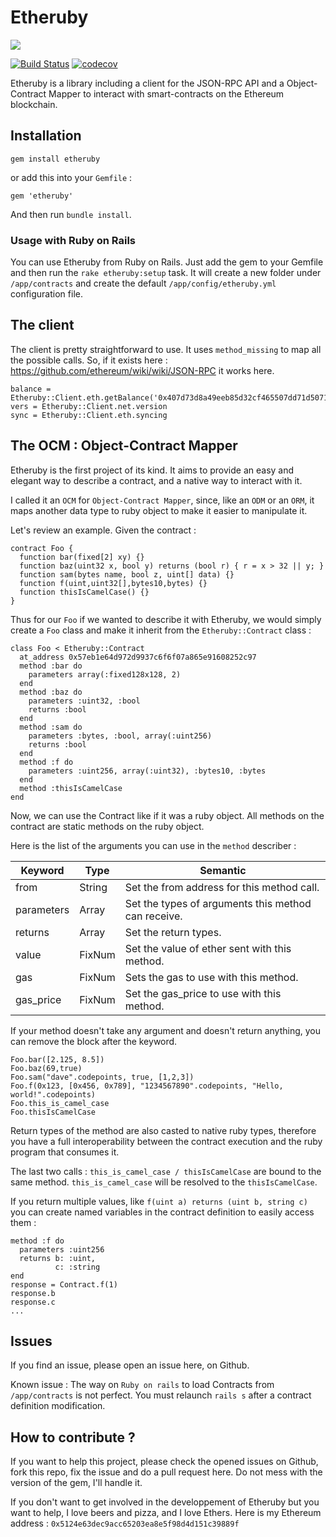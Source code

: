 # Etheruby
![](https://raw.githubusercontent.com/MechanicalSloth/etheruby/master/etheruby.png)

[![Build Status](https://travis-ci.org/MechanicalSloth/etheruby.svg?branch=master)][travis]
[![codecov](https://codecov.io/gh/MechanicalSloth/etheruby/branch/master/graph/badge.svg)][coverage]

[travis]: https://travis-ci.org/MechanicalSloth/etheruby
[coverage]: https://codecov.io/gh/MechanicalSloth/etheruby

Etheruby is a library including a client for the JSON-RPC API and a Object-Contract Mapper to interact with smart-contracts on the Ethereum blockchain.

## Installation

`gem install etheruby`

or add this into your `Gemfile` :

```
gem 'etheruby'
```

And then run `bundle install`.

### Usage with Ruby on Rails

You can use Etheruby from Ruby on Rails. Just add the gem to your Gemfile and then run the `rake etheruby:setup` task. It will create a new folder under `/app/contracts` and create the default `/app/config/etheruby.yml` configuration file.

## The client

The client is pretty straightforward to use. It uses `method_missing` to map all the possible calls. So, if it exists here : https://github.com/ethereum/wiki/wiki/JSON-RPC it works here.

```
balance = Etheruby::Client.eth.getBalance('0x407d73d8a49eeb85d32cf465507dd71d507100c1','latest')
vers = Etheruby::Client.net.version
sync = Etheruby::Client.eth.syncing
```

## The OCM : Object-Contract Mapper

Etheruby is the first project of its kind. It aims to provide an easy and elegant way to describe a contract, and a native way to interact with it.

I called it an `OCM` for `Object-Contract Mapper`, since, like an `ODM` or an `ORM`, it maps another data type to ruby object to make it easier to manipulate it.

Let's review an example. Given the contract :

```
contract Foo {
  function bar(fixed[2] xy) {}
  function baz(uint32 x, bool y) returns (bool r) { r = x > 32 || y; }
  function sam(bytes name, bool z, uint[] data) {}
  function f(uint,uint32[],bytes10,bytes) {}
  function thisIsCamelCase() {}
}
```

Thus for our `Foo` if we wanted to describe it with Etheruby, we would simply create a `Foo` class and make it inherit from the `Etheruby::Contract` class :

```
class Foo < Etheruby::Contract
  at_address 0x57eb1e64d972d9937c6f6f07a865e91608252c97
  method :bar do
    parameters array(:fixed128x128, 2)
  end
  method :baz do
    parameters :uint32, :bool
    returns :bool
  end
  method :sam do
    parameters :bytes, :bool, array(:uint256)
    returns :bool
  end
  method :f do
    parameters :uint256, array(:uint32), :bytes10, :bytes
  end
  method :thisIsCamelCase
end
```

Now, we can use the Contract like if it was a ruby object. All methods on the contract are static methods on the ruby object.

Here is the list of the arguments you can use in the `method` describer :

Keyword | Type | Semantic
------- | ---- | --------
from | String | Set the from address for this method call.
parameters | Array | Set the types of arguments this method can receive.
returns | Array | Set the return types.
value | FixNum | Set the value of ether sent with this method.
gas | FixNum | Sets the gas to use with this method.
gas_price | FixNum | Set the gas_price to use with this method.

If your method doesn't take any argument and doesn't return anything, you can remove the block after the keyword.

```
Foo.bar([2.125, 8.5])
Foo.baz(69,true)
Foo.sam("dave".codepoints, true, [1,2,3])
Foo.f(0x123, [0x456, 0x789], "1234567890".codepoints, "Hello, world!".codepoints)
Foo.this_is_camel_case
Foo.thisIsCamelCase
```

Return types of the method are also casted to native ruby types, therefore you have a full interoperability between the contract execution and the ruby program that consumes it.

The last two calls : `this_is_camel_case / thisIsCamelCase` are bound to the same method. `this_is_camel_case` will be resolved to the `thisIsCamelCase`.

If you return multiple values, like `f(uint a) returns (uint b, string c)` you can create named variables in the contract definition to easily access them :

```
method :f do
  parameters :uint256
  returns b: :uint,
          c: :string
end
response = Contract.f(1)
response.b
response.c
...
```

## Issues

If you find an issue, please open an issue here, on Github.

Known issue : The way on `Ruby on rails` to load Contracts from `/app/contracts` is not perfect. You must relaunch `rails s` after a contract definition modification.

## How to contribute ?

If you want to help this project, please check the opened issues on Github, fork this repo, fix the issue and do a pull request here. Do not mess with the version of the gem, I'll handle it.

If you don't want to get involved in the developpement of Etheruby but you want to help, I love beers and pizza, and I love Ethers. Here is my Ethereum address : `0x5124e63dec9acc65203ea8e5f98d4d151c39889f`

